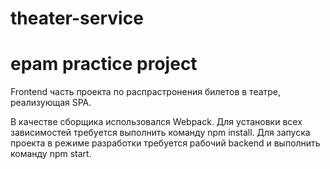 # theater-service
<h1>epam practice project</h1>
<p>Frontend часть проекта по распрастронения билетов в театре, реализующая SPA.</p>
<p>В качестве сборщика использовался Webpack.
Для установки всех зависимостей требуется выполнить команду npm install.
Для запуска проекта в режиме разработки требуется рабочий backend и выполнить команду npm start. </p>

